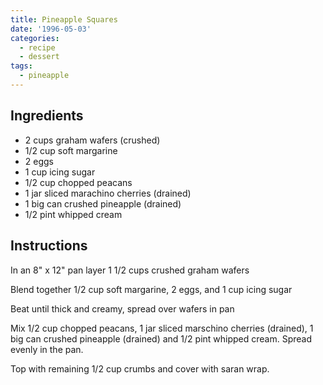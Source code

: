 ```yaml
---
title: Pineapple Squares
date: '1996-05-03'
categories:
  - recipe
  - dessert
tags:
  - pineapple
---
```

## Ingredients

* 2 cups graham wafers (crushed)
* 1/2 cup soft margarine
* 2 eggs
* 1 cup icing sugar
* 1/2 cup chopped peacans
* 1 jar sliced marachino cherries (drained)
* 1 big can crushed pineapple (drained)
* 1/2 pint whipped cream

## Instructions

In an 8" x 12" pan layer 1 1/2 cups crushed graham wafers

Blend together 1/2 cup soft margarine, 2 eggs, and 1 cup icing sugar

Beat until thick and creamy, spread over wafers in pan

Mix 1/2 cup chopped peacans, 1 jar sliced marschino cherries (drained), 1 big can crushed pineapple (drained) and 1/2 pint whipped cream. Spread evenly in the pan.

Top with remaining 1/2 cup crumbs and cover with saran wrap.
